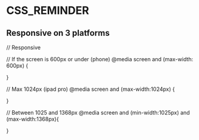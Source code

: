 # CSS_REMINDER

<h2> Responsive on 3 platforms </h2>

// Responsive

// If the screen is 600px or under (phone)
@media screen and (max-width: 600px) {
	
	
}

// Max 1024px (ipad pro)
@media screen and (max-width:1024px) {

}

// Between 1025 and 1368px
@media screen and (min-width:1025px) and (max-width:1368px){

	
}

